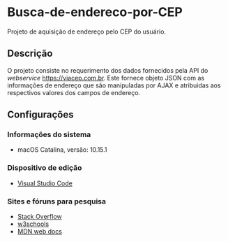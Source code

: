 # Busca-de-endereco-por-CEP
Projeto de aquisição de endereço pelo CEP do usuário.

## Descrição
O projeto consiste no requerimento dos dados fornecidos pela API do *webservice* https://viacep.com.br. Este fornece objeto JSON com as informações de endereço que são manipuladas por AJAX e atribuidas aos respectivos valores dos campos de endereço.

## Configurações
### Informações do sistema
- macOS Catalina, versão: 10.15.1 

### Dispositivo de edição
- [Visual Studio Code](https://code.visualstudio.com)

### Sites e fóruns para pesquisa
- [Stack Overflow](https://pt.stackoverflow.com)
- [w3schools](https://www.w3schools.com)
- [MDN web docs](https://developer.mozilla.org/pt-BR/)
